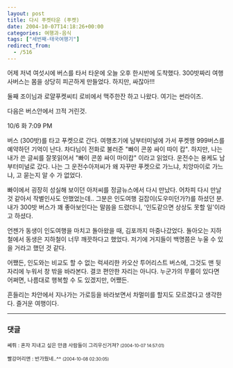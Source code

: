 ```yaml
---
layout: post
title: 다시 푸켓타운 (푸켓)
date: 2004-10-07T14:18:26+00:00
categories: 여행과-음식
tags: ["세번째-태국여행기"]
redirect_from:
  - /516
---
```


어제 저녁 여섯시에 버스를 타서 타운에 오늘 오후 한시반에 도착했다. 300밧짜리 여행사버스는 몸을 상당히 피곤하게 만들었다. 하지만, 싸잖아!!!

둘째 조이님과 로얄푸켓씨티 로비에서 맥주한잔 하고 나왔다. 여기는 썬라이즈.

다음은 버스안에서 끄적 거린것.

> 

10/6 화 7:09 PM

버스 (300밧)를 타고 푸켓으로 간다. 여행초기에 남부터미널에 가서 푸켓행 999버스를 예약하던 기억이 난다. 차다님이 전화로 불러준 "빠이 콘쏭 싸이 따이 캅". 하지만, 나는 내가 쓴 글씨를 잘못읽어서 "빠이 콘쏭 싸이 마이캅" 이라고 읽었다. 운전수는 용케도 남부터미널로 갔다. 나는 그 운전수아저씨가 왜 자꾸만 푸켓으로 가느냐, 치앙마이로 가느냐, 고 묻는지 알 수 가 없었다.

빠이에서 굉장히 성실해 보이던 아저씨를 정글뉴스에서 다시 만났다. 어차피 다시 만날것 같아서 작별인사도 안했었는데.. 그분은 인도여행 길잡이(도우미던가?)를 하셨던 분. 내가 300밧 버스가 꽤 좋아보인다는 말씀을 드렸더니, '인도같으면 상상도 못할 일'이라고 하셨다.

언젠가 동생이 인도여행을 마치고 돌아왔을 때, 김포까지 마중나갔었다. 돌아오는 지하철에서 동생은 지하철이 너무 깨끗하다고 했었다. 저기에 거지들이 백명쯤은 누울 수 있을 거라고 했던 것 같다.

어쨌든, 인도와는 비교도 할 수 없는 럭셔리한 카오산 투어리스트 버스에, 그것도 맨 뒷자리에 누워서 창 밖을 바라본다. 결코 편안한 자리는 아니다. 누군가의 무릎이 있다면 어쩌면, 나름대로 행복할 수 도 있겠지만, 어쨌든.

흔들리는 차안에서 지나가는 가로등을 바라보면서 차멀미를 할지도 모르겠다고 생각한다. 즐거운 여행이다.



* * *

### 댓글



<!--- cmt:868 --->
<!--- mail: --->
<!--- parent:0 --->

<small class=comment>쎄뤼 : 혼자 지내고 싶은 만큼 사람들이 그리우신거져? <small>(2004-10-07 14:57:01)</small></small>


<!--- cmt:869 --->
<!--- mail: --->
<!--- parent:0 --->

<small class=comment>빨강머리앤 : 반가웠네..^^ <small>(2004-10-08 02:30:05)</small></small>

